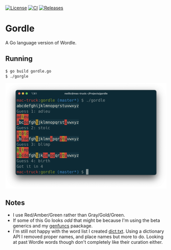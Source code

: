 [![License](https://img.shields.io/github/license/nwillc/gordle.svg)](https://tldrlegal.com/license/-isc-license)
[![CI](https://github.com/nwillc/gordle/workflows/CI/badge.svg)](https://github.com/nwillc/gordle/actions/workflows/CI.yml)
[![Releases](https://img.shields.io/github/tag/nwillc/gordle.svg)](https://github.com/nwillc/gordle/tags)

# Gordle

A Go language version of Wordle.

## Running

```shell
$ go build gordle.go
$ ./gorgle
```

![screenshot](screenshot.png)

## Notes

 - I use Red/Amber/Green rather than Gray/Gold/Green.
 - If some of this Go looks _odd_ that might be because I'm using the beta generics and my [genfuncs](https://github.com/nwillc/genfuncs) paackage.
 - I'm still not happy with the word list I created [dict.txt](./data/dict.txt). Using a dictionary API I removed 
proper names, and place names but more to do. Looking at past Wordle words though don't completely like their curation either.

